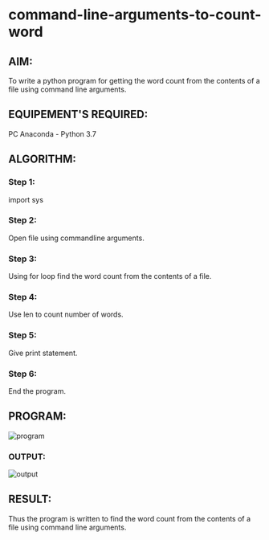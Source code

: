 # command-line-arguments-to-count-word
## AIM:
To write a python program for getting the word count from the contents of a file using command line arguments.
## EQUIPEMENT'S REQUIRED: 
PC
Anaconda - Python 3.7
## ALGORITHM: 
### Step 1:
import sys
### Step 2: 
Open file using commandline arguments. 
### Step 3: 
Using for loop find the word count from the contents of a file.
### Step 4:  
Use len to count number of words.
### Step 5: 
Give print statement.
### Step 6: 
End the program.
## PROGRAM:
![program](https://user-images.githubusercontent.com/120620842/214021245-b7057783-d866-4d80-ad93-322a0f846527.jpg)

### OUTPUT:
![output](https://user-images.githubusercontent.com/120620842/214021340-4272b0e4-edc3-4326-8d89-1ea30d7799aa.jpg)



## RESULT:
Thus the program is written to find the word count from the contents of a file using command line arguments.
